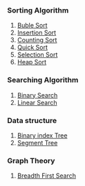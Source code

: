 
### Sorting Algorithm

1. [Buble Sort](https://github.com/NullPointer09/algorithms/tree/master/sorting/bubleSort) <br>
2. [Insertion Sort](https://github.com/NullPointer09/algorithms/tree/master/sorting/bubleSort) <br>
3. [Counting Sort](https://github.com/NullPointer09/algorithms/tree/master/sorting/countingSort) <br>
4. [Quick Sort](https://github.com/NullPointer09/algorithms/tree/master/sorting/quickSort)  <br>
5. [Selection Sort](https://github.com/NullPointer09/algorithms/tree/master/sorting/SelectionSort) <br>
6. [Heap Sort](https://github.com/NullPointer09/algorithms/tree/master/sorting/heapSort) <br>

### Searching Algorithm

1. [Binary Search](https://github.com/NullPointer09/algorithms/tree/master/searching/binarySearch) <br>
2. [Linear Search](https://github.com/NullPointer09/algorithms/tree/master/searching/linearSearch)<br>

### Data structure
1. [Binary index Tree](https://github.com/NullPointer09/algorithms/tree/master/DataStructure/binaryIndexTree.py)<br>
2. [Segment Tree](https://github.com/NullPointer09/algorithms/tree/master/DataStructure/segmentTree.py) <br>

### Graph Theory

1. [Breadth First Search](https://github.com/NullPointer09/algorithms/blob/master/graphTheory/BreadthFirstSearch.py)<br>

